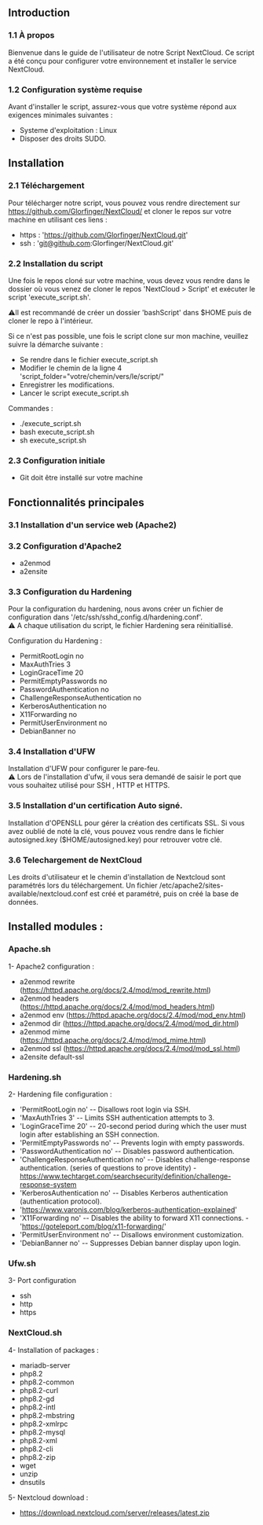 
## Introduction
 ### 1.1 À propos
Bienvenue dans le guide de l'utilisateur de notre Script NextCloud. Ce script a été conçu pour configurer votre environnement et installer le service NextCloud.

 ### 1.2 Configuration système requise
Avant d'installer le script, assurez-vous que votre système répond aux exigences minimales suivantes : 
  * Systeme d'exploitation : Linux
  * Disposer des droits SUDO.

## Installation
 ### 2.1 Téléchargement
Pour télécharger notre script, vous pouvez vous rendre directement sur https://github.com/Glorfinger/NextCloud/ et cloner le repos sur votre machine en utilisant ces liens : 
 * https : 'https://github.com/Glorfinger/NextCloud.git'
 * ssh : 'git@github.com:Glorfinger/NextCloud.git'

 ### 2.2 Installation du script
Une fois le repos cloné sur votre machine, vous devez vous rendre dans le dossier où vous venez de cloner le repos 'NextCloud > Script'  et exécuter le script 'execute_script.sh'.  

⚠️Il est recommandé de créer un dossier 'bashScript' dans $HOME puis de cloner le repo à l'intérieur. 

Si ce n'est pas possible, une fois le script clone sur mon machine, veuillez suivre la démarche suivante :
* Se rendre dans le fichier execute_script.sh
* Modifier le chemin de la ligne 4 'script_folder="votre/chemin/vers/le/script/"
* Enregistrer les modifications.
* Lancer le script execute_script.sh

Commandes :
 * ./execute_script.sh
 * bash execute_script.sh
 * sh execute_script.sh

 ### 2.3 Configuration initiale
 * Git doit être installé sur votre machine 

## Fonctionnalités principales 
 ### 3.1 Installation d'un service web (Apache2)
 ### 3.2 Configuration d'Apache2
  * a2enmod
  * a2ensite

 ### 3.3 Configuration du Hardening
 Pour la configuration du hardening, nous avons créer un fichier de configuration dans  '/etc/ssh/sshd_config.d/hardening.conf'.   
 ⚠️ A chaque utilisation du script, le fichier Hardening sera réinitiallisé.

 Configuration du Hardening : 
  * PermitRootLogin no
  * MaxAuthTries 3
  * LoginGraceTime 20
  * PermitEmptyPasswords no
  * PasswordAuthentication no
  * ChallengeResponseAuthentication no
  * KerberosAuthentication no
  * X11Forwarding no
  * PermitUserEnvironment no
  * DebianBanner no

### 3.4 Installation d'UFW
Installation d'UFW pour configurer le pare-feu.   
⚠️ Lors de l'installation d'ufw, il vous sera demandé de saisir le port que vous souhaitez utilisé pour SSH , HTTP et HTTPS. 

### 3.5 Installation d'un certification Auto signé.
Installation d'OPENSLL pour gérer la création des certificats SSL. Si vous avez oublié de noté la clé, vous pouvez vous rendre dans le fichier autosigned.key ($HOME/autosigned.key)  pour retrouver votre clé.

### 3.6 Telechargement de NextCloud
Les droits d'utilisateur et le chemin d'installation de Nextcloud sont paramétrés lors du téléchargement. Un fichier /etc/apache2/sites-available/nextcloud.conf est créé et paramétré, puis on créé la base de données.   

## Installed modules :

### Apache.sh
1- Apache2 configuration :
 * a2enmod rewrite (https://httpd.apache.org/docs/2.4/mod/mod_rewrite.html)
 * a2enmod headers (https://httpd.apache.org/docs/2.4/mod/mod_headers.html)
 * a2enmod env (https://httpd.apache.org/docs/2.4/mod/mod_env.html)
 * a2enmod dir (https://httpd.apache.org/docs/2.4/mod/mod_dir.html)
 * a2enmod mime (https://httpd.apache.org/docs/2.4/mod/mod_mime.html)
 * a2enmod ssl (https://httpd.apache.org/docs/2.4/mod/mod_ssl.html)
 * a2ensite default-ssl

### Hardening.sh
2- Hardening file configuration :
  * 'PermitRootLogin no' -- Disallows root login via SSH.
  * 'MaxAuthTries 3' -- Limits SSH authentication attempts to 3.
  * 'LoginGraceTime 20' -- 20-second period during which the user must login after establishing an SSH connection.
  * 'PermitEmptyPasswords no' -- Prevents login with empty passwords.
  * 'PasswordAuthentication no' -- Disables password authentication.
  * 'ChallengeResponseAuthentication no' -- Disables challenge-response authentication. (series of questions to prove identity) - https://www.techtarget.com/searchsecurity/definition/challenge-response-system
  * 'KerberosAuthentication no' -- Disables Kerberos authentication (authentication protocol).  
  * 'https://www.varonis.com/blog/kerberos-authentication-explained'
  * 'X11Forwarding no' -- Disables the ability to forward X11 connections. - 'https://goteleport.com/blog/x11-forwarding/'
  * 'PermitUserEnvironment no' -- Disallows environment customization.
  * 'DebianBanner no' -- Suppresses Debian banner display upon login.


### Ufw.sh
3- Port configuration
   * ssh
   * http
   * https

### NextCloud.sh
4- Installation of packages :
   * mariadb-server
   * php8.2
   * php8.2-common
   * php8.2-curl
   * php8.2-gd
   * php8.2-intl
   * php8.2-mbstring
   * php8.2-xmlrpc
   * php8.2-mysql
   * php8.2-xml
   * php8.2-cli
   * php8.2-zip
   * wget
   * unzip
   * dnsutils
     
 5- Nextcloud download :
   * https://download.nextcloud.com/server/releases/latest.zip


